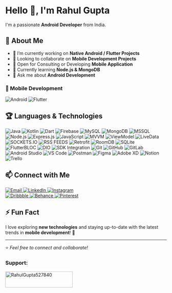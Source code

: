 # Hello 👋, I'm Rahul Gupta  

I'm a passionate **Android Developer** from India.  

## 🚀 About Me  
- 🔭 I’m currently working on **Native Android / Flutter Projects**  
- 👯 Looking to collaborate on **Mobile Development Projects**  
- 🤝 Open for Consulting or Developing **Mobile Application**  
- 🌱 Currently learning **Node.js & MongoDB**  
- 💬 Ask me about **Android Development**  


### 📱 Mobile Development  
<p align="left">
  <img src="https://img.shields.io/badge/Android-2a9a5c?style=for-the-badge&logo=android&logoColor=white" alt="Android" />
  <img src="https://img.shields.io/badge/Flutter-02569B?style=for-the-badge&logo=flutter&logoColor=white" alt="Flutter" />
</p>

## 🏆 Languages & Technologies  
<p align="left">
  <img src="https://img.shields.io/badge/Java-007396?style=for-the-badge&logo=java&logoColor=white" alt="Java" />
  <img src="https://img.shields.io/badge/Kotlin-0095D5?style=for-the-badge&logo=kotlin&logoColor=white" alt="Kotlin" />
  <img src="https://img.shields.io/badge/Dart-0175C2?style=for-the-badge&logo=dart&logoColor=white" alt="Dart" />
  <img src="https://img.shields.io/badge/Firebase-FFCA28?style=for-the-badge&logo=firebase&logoColor=white" alt="Firebase" />
  <img src="https://img.shields.io/badge/MySQL-4479A1?style=for-the-badge&logo=mysql&logoColor=white" alt="MySQL" />
  <img src="https://img.shields.io/badge/MongoDB-47A248?style=for-the-badge&logo=mongodb&logoColor=white" alt="MongoDB" />
  <img src="https://img.shields.io/badge/MSSQL-c6d6e2?style=for-the-badge&logo=MSSQL&logoColor=white" alt="MSSQL" />
  <img src="https://img.shields.io/badge/Node.js-339933?style=for-the-badge&logo=node.js&logoColor=white" alt="Node.js" />
  <img src="https://img.shields.io/badge/Express.js-000000?style=for-the-badge&logo=express&logoColor=white" alt="Express.js" />
  <img src="https://img.shields.io/badge/JavaScript-F7DF1E?style=for-the-badge&logo=javascript&logoColor=black" alt="JavaScript" />

  <img src="https://img.shields.io/badge/MVVM-FF9800?style=for-the-badge&logo=MVVM&logoColor=white" alt="MVVM" />
  <img src="https://img.shields.io/badge/ViewModel-2196F3?style=for-the-badge&logo=ViewModel&logoColor=white" alt="ViewModel" />
  <img src="https://img.shields.io/badge/LiveData-4CAF50?style=for-the-badge&logo=LiveData&logoColor=white" alt="LiveData" />
  <img src="https://img.shields.io/badge/SOCKETS.IO-673AB7?style=for-the-badge&logo=SOCKETS.IO&logoColor=white" alt="SOCKETS.IO" />
  <img src="https://img.shields.io/badge/RSS FEEDS-F44336?style=for-the-badge&logo=RSSFEED&logoColor=white" alt="RSS FEEDS" />
  <img src="https://img.shields.io/badge/Retrofit-795548?style=for-the-badge&logo=Retrofit&logoColor=white" alt="Retrofit" />
  <img src="https://img.shields.io/badge/RoomDB-9C27B0?style=for-the-badge&logo=RoomDB&logoColor=white" alt="RoomDB" />
  <img src="https://img.shields.io/badge/SQLite-03A9F4?style=for-the-badge&logo=SQLite&logoColor=white" alt="SQLite" />
  <img src="https://img.shields.io/badge/FlutterBLOC-009688?style=for-the-badge&logo=FlutterBLOC&logoColor=white" alt="FlutterBLOC" />
  <img src="https://img.shields.io/badge/DIO-FF5722?style=for-the-badge&logo=DIO&logoColor=white" alt="DIO" />
  <img src="https://img.shields.io/badge/SDK Integration-607D8B?style=for-the-badge&logo=SDK&logoColor=white" alt="SDK Integration" />
  <img src="https://img.shields.io/badge/Git-F05032?style=for-the-badge&logo=git&logoColor=white" alt="Git" />
  <img src="https://img.shields.io/badge/GitHub-181717?style=for-the-badge&logo=github&logoColor=white" alt="GitHub" />
  <img src="https://img.shields.io/badge/GitLab-FC6D26?style=for-the-badge&logo=gitlab&logoColor=white" alt="GitLab" />
  <img src="https://img.shields.io/badge/Android Studio-3DDC84?style=for-the-badge&logo=android-studio&logoColor=white" alt="Android Studio" />
  <img src="https://img.shields.io/badge/VS Code-007ACC?style=for-the-badge&logo=visual-studio-code&logoColor=white" alt="VS Code" />
  <img src="https://img.shields.io/badge/Postman-FF6C37?style=for-the-badge&logo=postman&logoColor=white" alt="Postman" />
  <img src="https://img.shields.io/badge/Figma-F24E1E?style=for-the-badge&logo=figma&logoColor=white" alt="Figma" />
  <img src="https://img.shields.io/badge/Adobe XD-FF61F6?style=for-the-badge&logo=adobe-xd&logoColor=white" alt="Adobe XD" />
  <img src="https://img.shields.io/badge/Notion-000000?style=for-the-badge&logo=notion&logoColor=white" alt="Notion" />
  <img src="https://img.shields.io/badge/Trello-0052CC?style=for-the-badge&logo=trello&logoColor=white" alt="Trello" />

</p>

## 📫 Connect with Me  
<p align="left">
  <a href="mailto:heyrahul03@gmail.com">
    <img src="https://img.shields.io/badge/Email-D14836?style=for-the-badge&logo=gmail&logoColor=white" alt="Email" />
  </a>
  <a href="https://www.linkedin.com/in/mobiledevrahul/" target="_blank">
    <img src="https://img.shields.io/badge/LinkedIn-0077B5?style=for-the-badge&logo=linkedin&logoColor=white" alt="LinkedIn" />
  </a>
  <a href="https://www.instagram.com/mobiledevrahul/" target="_blank">
    <img src="https://img.shields.io/badge/Instagram-%23E4405F.svg?style=for-the-badge&logo=instagram&logoColor=white" alt="Instagram" />
  </a>
   <br>
  <a href="https://dribbble.com/mobiledevrahul" target="_blank">
    <img src="https://img.shields.io/badge/Dribbble-EA4C89?style=for-the-badge&logo=dribbble&logoColor=white" alt="Dribbble" />
  </a>
  <a href="https://www.behance.net/mobiledevrahul" target="_blank">
    <img src="https://img.shields.io/badge/Behance-1769ff?style=for-the-badge&logo=behance&logoColor=white" alt="Behance" />
  </a>
  <a href="https://in.pinterest.com/mobiledevrahul" target="_blank">
    <img src="https://img.shields.io/badge/Pinterest-%23E60023.svg?style=for-the-badge&logo=pinterest&logoColor=white" alt="Pinterest" />
  </a>
</p>  

## ⚡ Fun Fact  
I love exploring **new technologies** and staying up-to-date with the latest trends in **mobile development**! 🚀  

---
⭐️ *Feel free to connect and collaborate!*  

<h3 align="left">Support:</h3>
<p><a href="https://www.buymeacoffee.com/RahulGupta527840"> <img align="left" src="https://cdn.buymeacoffee.com/buttons/v2/default-yellow.png" height="50" width="210" alt="RahulGupta527840" /></a></p><br><br>
